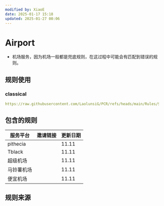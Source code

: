 ```yaml
---
modified by: XiaoE
date: 2025-01-17 15:18
updated: 2025-01-27 00:06
---
```

# Airport
- 机场服务，因为机场一般都是兜底规则，在这过程中可能会有匹配到错误的规则。

## 规则使用
### classical
```yaml
https://raw.githubusercontent.com/LaolunsiG/PCR/refs/heads/main/Rules/Shadowrocket/Airport/Airport-Classical.list
```


## 包含的规则

| 服务平台 | 邀请链接 | 更新日期 |
|--|--|--|
| pithecia |  |11.11|
|Tblack||11.11|
|超级机场| |11.11|
|马铃薯机场| |11.11|
|便宜机场| |11.11|


## 规则来源
